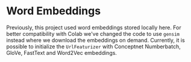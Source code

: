 # Word Embeddings

Previously, this project used word embeddings stored locally here. For better compatibility with Colab we've changed the code to use `gensim` instead where we download the embeddings on demand. Currently, it is possible to initialize the `UrlFeaturizer` with Conceptnet Numberbatch, GloVe, FastText and Word2Vec embeddings.